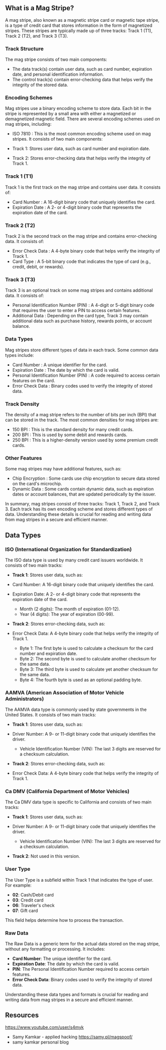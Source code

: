 ## What is a Mag Stripe?  

A mag stripe, also known as a magnetic stripe card or magnetic tape stripe, is a type of credit card that stores information in the form of magnetized stripes. These stripes are typically made up of three tracks: Track 1 (T1), Track 2 (T2), and Track 3 (T3).

### Track Structure  

The mag stripe consists of two main components:

- The data track(s) contain user data, such as card number, expiration date, and personal identification information.
- The control track(s) contain error-checking data that helps verify the integrity of the stored data.

### Encoding Schemes  

Mag stripes use a binary encoding scheme to store data. Each bit in the stripe is represented by a small area with either a magnetized or demagnetized magnetic field. There are several encoding schemes used on mag stripes, including:

-   ISO 7810  : This is the most common encoding scheme used on mag stripes. It consists of two main components:

- Track 1: Stores user data, such as card number and expiration date.
- Track 2: Stores error-checking data that helps verify the integrity of Track 1.

### Track 1 (T1)  

Track 1 is the first track on the mag stripe and contains user data. It consists of:

-   Card Number  : A 16-digit binary code that uniquely identifies the card.
-   Expiration Date  : A 2- or 4-digit binary code that represents the expiration date of the card.

### Track 2 (T2)  

Track 2 is the second track on the mag stripe and contains error-checking data. It consists of:

-   Error Check Data  : A 4-byte binary code that helps verify the integrity of Track 1.
-   Card Type  : A 5-bit binary code that indicates the type of card (e.g., credit, debit, or rewards).

### Track 3 (T3)  

Track 3 is an optional track on some mag stripes and contains additional data. It consists of:

-   Personal Identification Number (PIN)  : A 4-digit or 5-digit binary code that requires the user to enter a PIN to access certain features.
-   Additional Data  : Depending on the card type, Track 3 may contain additional data such as purchase history, rewards points, or account balance.

### Data Types  

Mag stripes store different types of data in each track. Some common data types include:

-   Card Number  : A unique identifier for the card.
-   Expiration Date  : The date by which the card is valid.
-   Personal Identification Number (PIN)  : A code required to access certain features on the card.
-   Error Check Data  : Binary codes used to verify the integrity of stored data.

### Track Density  

The density of a mag stripe refers to the number of bits per inch (BPI) that can be stored in the track. The most common densities for mag stripes are:

-   150 BPI  : This is the standard density for many credit cards.
-   200 BPI  : This is used by some debit and rewards cards.
-   250 BPI  : This is a higher-density version used by some premium credit cards.

### Other Features  

Some mag stripes may have additional features, such as:

-   Chip Encryption  : Some cards use chip encryption to secure data stored on the card's microchip.
-   Dynamic Data  : Some cards contain dynamic data, such as expiration dates or account balances, that are updated periodically by the issuer.

In summary, mag stripes consist of three tracks: Track 1, Track 2, and Track 3. Each track has its own encoding scheme and stores different types of data. Understanding these details is crucial for reading and writing data from mag stripes in a secure and efficient manner.


## Data Types

### ISO (International Organization for Standardization)

The ISO data type is used by many credit card issuers worldwide. It consists of two main tracks:

- **Track 1**: Stores user data, such as:

- Card Number: A 16-digit binary code that uniquely identifies the card.
- Expiration Date: A 2- or 4-digit binary code that represents the expiration date of the card.
    - Month (2 digits): The month of expiration (01-12).
    - Year (4 digits): The year of expiration (00-99).

- **Track 2**: Stores error-checking data, such as:

- Error Check Data: A 4-byte binary code that helps verify the integrity of Track 1.
    - Byte 1: The first byte is used to calculate a checksum for the card number and expiration date.
    - Byte 2: The second byte is used to calculate another checksum for the same data.
    - Byte 3: The third byte is used to calculate yet another checksum for the same data.
    - Byte 4: The fourth byte is used as an optional padding byte.

### AAMVA (American Association of Motor Vehicle Administrators)

The AAMVA data type is commonly used by state governments in the United States. It consists of two main tracks:

- **Track 1**: Stores user data, such as:

- Driver Number: A 9- or 11-digit binary code that uniquely identifies the driver.
    - Vehicle Identification Number (VIN): The last 3 digits are reserved for a checksum calculation.

- **Track 2**: Stores error-checking data, such as:

- Error Check Data: A 4-byte binary code that helps verify the integrity of Track 1.

### Ca DMV (California Department of Motor Vehicles)

The Ca DMV data type is specific to California and consists of two main tracks:

- **Track 1**: Stores user data, such as:

- Driver Number: A 9- or 11-digit binary code that uniquely identifies the driver.
    - Vehicle Identification Number (VIN): The last 3 digits are reserved for a checksum calculation.

- **Track 2**: Not used in this version.

### User Type

The User Type is a subfield within Track 1 that indicates the type of user. For example:

- **02**: Cash/Debit card
- **03**: Credit card
- **06**: Traveler's check
- **07**: Gift card

This field helps determine how to process the transaction.

### Raw Data

The Raw Data is a generic term for the actual data stored on the mag stripe, without any formatting or processing. It includes:

- **Card Number**: The unique identifier for the card.
- **Expiration Date**: The date by which the card is valid.
- **PIN**: The Personal Identification Number required to access certain features.
- **Error Check Data**: Binary codes used to verify the integrity of stored data.

Understanding these data types and formats is crucial for reading and writing data from mag stripes in a secure and efficient manner.

## Resources

https://www.youtube.com/user/s4myk 
- Samy Kamkar - applied hacking 
https://samy.pl/magspoof/ 
- samy kamkar personal blog 
